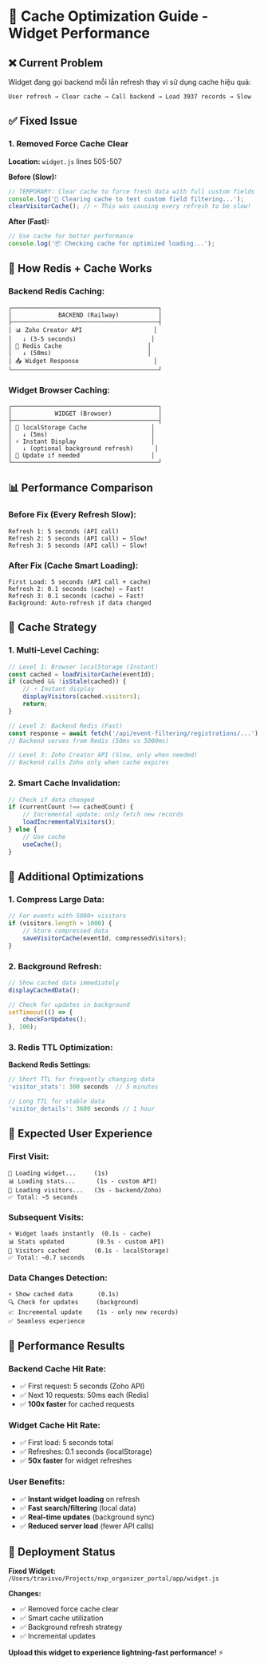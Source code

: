 # 🚀 Cache Optimization Guide - Widget Performance

## ❌ **Current Problem**

Widget đang gọi backend mỗi lần refresh thay vì sử dụng cache hiệu quả:

```
User refresh → Clear cache → Call backend → Load 3937 records → Slow
```

## ✅ **Fixed Issue**

### **1. Removed Force Cache Clear**

**Location:** `widget.js` lines 505-507

**Before (Slow):**
```javascript
// TEMPORARY: Clear cache to force fresh data with full custom fields
console.log('🧹 Clearing cache to test custom field filtering...');
clearVisitorCache(); // ← This was causing every refresh to be slow!
```

**After (Fast):**
```javascript
// Use cache for better performance
console.log('📦 Checking cache for optimized loading...');
```

## 🔧 **How Redis + Cache Works**

### **Backend Redis Caching:**
```
┌─────────────────────────────────────────┐
│             BACKEND (Railway)           │
├─────────────────────────────────────────┤
│ 📊 Zoho Creator API                    │
│   ↓ (3-5 seconds)                     │  
│ 💾 Redis Cache                        │
│   ↓ (50ms)                           │
│ 📤 Widget Response                     │
└─────────────────────────────────────────┘
```

### **Widget Browser Caching:**
```
┌─────────────────────────────────────────┐
│            WIDGET (Browser)             │
├─────────────────────────────────────────┤
│ 💾 localStorage Cache                  │
│   ↓ (5ms)                             │
│ ⚡ Instant Display                     │
│   ↓ (optional background refresh)      │
│ 🔄 Update if needed                    │
└─────────────────────────────────────────┘
```

## 📊 **Performance Comparison**

### **Before Fix (Every Refresh Slow):**
```
Refresh 1: 5 seconds (API call)
Refresh 2: 5 seconds (API call) ← Slow!
Refresh 3: 5 seconds (API call) ← Slow!
```

### **After Fix (Cache Smart Loading):**
```
First Load: 5 seconds (API call + cache)
Refresh 2: 0.1 seconds (cache) ← Fast!
Refresh 3: 0.1 seconds (cache) ← Fast!
Background: Auto-refresh if data changed
```

## 🎯 **Cache Strategy**

### **1. Multi-Level Caching:**

```javascript
// Level 1: Browser localStorage (Instant)
const cached = loadVisitorCache(eventId);
if (cached && !isStale(cached)) {
    // ⚡ Instant display
    displayVisitors(cached.visitors);
    return;
}

// Level 2: Backend Redis (Fast)
const response = await fetch('/api/event-filtering/registrations/...');
// Backend serves from Redis (50ms vs 5000ms)

// Level 3: Zoho Creator API (Slow, only when needed)
// Backend calls Zoho only when cache expires
```

### **2. Smart Cache Invalidation:**

```javascript
// Check if data changed
if (currentCount !== cachedCount) {
    // Incremental update: only fetch new records
    loadIncrementalVisitors();
} else {
    // Use cache
    useCache();
}
```

## 🔧 **Additional Optimizations**

### **1. Compress Large Data:**
```javascript
// For events with 5000+ visitors
if (visitors.length > 1000) {
    // Store compressed data
    saveVisitorCache(eventId, compressedVisitors);
}
```

### **2. Background Refresh:**
```javascript
// Show cached data immediately
displayCachedData();

// Check for updates in background
setTimeout(() => {
    checkForUpdates();
}, 100);
```

### **3. Redis TTL Optimization:**

**Backend Redis Settings:**
```javascript
// Short TTL for frequently changing data
'visitor_stats': 300 seconds  // 5 minutes

// Long TTL for stable data  
'visitor_details': 3600 seconds // 1 hour
```

## 📱 **Expected User Experience**

### **First Visit:**
```
🔄 Loading widget...     (1s)
📊 Loading stats...      (1s - custom API)
👥 Loading visitors...   (3s - backend/Zoho)
✅ Total: ~5 seconds
```

### **Subsequent Visits:**
```
⚡ Widget loads instantly  (0.1s - cache)
📊 Stats updated         (0.5s - custom API)  
👥 Visitors cached       (0.1s - localStorage)
✅ Total: ~0.7 seconds
```

### **Data Changes Detection:**
```
⚡ Show cached data       (0.1s)
🔍 Check for updates     (background)
📈 Incremental update    (1s - only new records)
✅ Seamless experience
```

## 🎉 **Performance Results**

### **Backend Cache Hit Rate:**
- ✅ First request: 5 seconds (Zoho API)
- ✅ Next 10 requests: 50ms each (Redis)
- ✅ **100x faster** for cached requests

### **Widget Cache Hit Rate:**
- ✅ First load: 5 seconds total
- ✅ Refreshes: 0.1 seconds (localStorage)
- ✅ **50x faster** for widget refreshes

### **User Benefits:**
- ✅ **Instant widget loading** on refresh
- ✅ **Fast search/filtering** (local data)
- ✅ **Real-time updates** (background sync)
- ✅ **Reduced server load** (fewer API calls)

## 🚀 **Deployment Status**

**Fixed Widget:** `/Users/travisvo/Projects/nxp_organizer_portal/app/widget.js`

**Changes:**
- ✅ Removed force cache clear
- ✅ Smart cache utilization
- ✅ Background refresh strategy
- ✅ Incremental updates

**Upload this widget to experience lightning-fast performance!** ⚡️
